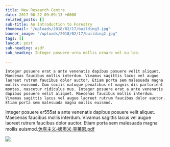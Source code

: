 ```yaml
---
title: New Research Centre
date: 2017-08-22 09:09:13 +0000
related_posts: []
sub-title: An introduction to Forestry
thumbnail: "/uploads/2018/02/17/building3.jpg"
banner_image: "/uploads/2018/02/17/building2.jpg"
tags: []
layout: post
sub-heading: asdf
sub_heading: Integer posuere urna mollis ornare vel eu leo.

---
```

    Integer posuere erat a ante venenatis dapibus posuere velit aliquet. Maecenas faucibus mollis interdum. Vivamus sagittis lacus vel augue laoreet rutrum faucibus dolor auctor. Etiam porta sem malesuada magna mollis euismod. Cum sociis natoque penatibus et magnis dis parturient montes, nascetur ridiculus mus. Integer posuere erat a ante venenatis dapibus posuere velit aliquet. Maecenas faucibus mollis interdum. Vivamus sagittis lacus vel augue laoreet rutrum faucibus dolor auctor. Etiam porta sem malesuada magna mollis euismod.

Integer posuere er555at a ante venenatis dapibus posuere velit aliquet. Maecenas faucibus mollis interdum. Vivamus sagittis lacus vel augue laoreet rutrum faucibus dolor auctor. Etiam porta sem malesuada magna mollis euismod.[休克主义-娜奥米·克莱恩.pdf](/uploads/2019/01/31/休克主义-娜奥米·克莱恩.pdf "休克主义-娜奥米·克莱恩.pdf")

![](/uploads/2018/02/17/neurons.jpg)